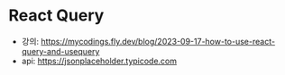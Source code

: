 # React Query

- 강의: https://mycodings.fly.dev/blog/2023-09-17-how-to-use-react-query-and-usequery
- api: https://jsonplaceholder.typicode.com
